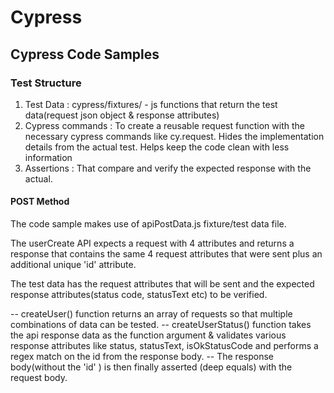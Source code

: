 # Cypress

## Cypress Code Samples

### Test Structure
1. Test Data : cypress/fixtures/ - js functions that return the test data(request json object & response attributes)
2. Cypress commands : To create a reusable request function with the necessary cypress commands like cy.request. Hides the implementation details from the actual test. Helps keep the code clean with less information
3. Assertions : That compare and verify the expected response with the actual.

#### POST Method

The code sample makes use of apiPostData.js fixture/test data file.

The userCreate API expects a request with 4 attributes and returns a response that contains the same 4 request attributes that were sent plus an additional unique 'id' attribute.

The test data has the request attributes that will be sent and the expected response attributes(status code, statusText etc) to be verified.

-- createUser() function returns an array of requests so that multiple combinations of data can be tested.
-- createUserStatus() function takes the api response data as the function argument & validates various response attributes like status, statusText, isOkStatusCode and performs a regex match on the id from the response body.
-- The response body(without the 'id' ) is then finally asserted (deep equals) with the request body.

